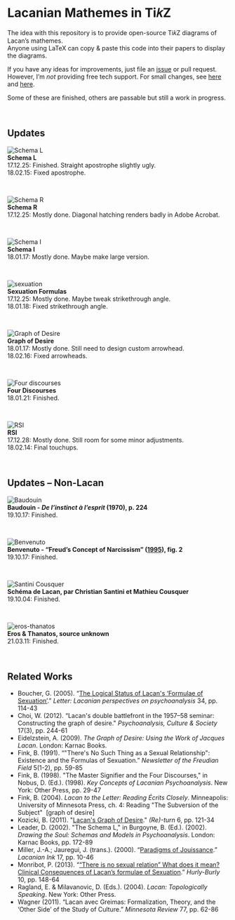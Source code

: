 # Lacanian Mathemes in Ti𝑘Z
The idea with this repository is to provide open-source Ti𝑘Z diagrams of Lacan’s mathemes.
<br>Anyone using LaTeX can copy & paste this code into their papers to display the diagrams.

If you have any ideas for improvements, just file an <a href="https://github.com/gjoncas/Lacan-Mathemes/issues">issue</a> or pull request.
<br>However, I’m <i>not</i> providing free tech support. For small changes, see <a href="https://en.wikibooks.org/wiki/LaTeX/PGF/TikZ">here</a> and <a href="http://mirror.ctan.org/graphics/pgf/base/doc/pgfmanual.pdf">here</a>.

Some of these are finished, others are passable but still a work in progress.

&nbsp;

## Updates

![Schema L](/pics/lacan-schema-l.png)
<br><b>Schema L</b>
<br>17.12.25: Finished. Straight apostrophe slightly ugly.
<br>18.02.15: Fixed apostrophe.

&nbsp;

![Schema R](/pics/lacan-schema-r.png)
<br><b>Schema R</b>
<br>17.12.25: Mostly done. Diagonal hatching renders badly in Adobe Acrobat.

&nbsp;

![Schema I](/pics/lacan-schema-i.png)
<br><b>Schema I</b>
<br>18.01.17: Mostly done. Maybe make large version.

&nbsp;

![sexuation](/pics/lacan-sexuation.png)
<br><b>Sexuation Formulas</b>
<br>17.12.25: Mostly done. Maybe tweak strikethrough angle.
<br>18.01.18: Fixed strikethrough angle.

&nbsp;

![Graph of Desire](/pics/lacan-graph.png)
<br><b>Graph of Desire</b>
<br>18.01.17: Mostly done. Still need to design custom arrowhead.
<br>18.02.16: Fixed arrowheads.

&nbsp;

![Four discourses](/pics/lacan-discourse.png)
<br><b>Four Discourses</b>
<br>18.01.21: Finished.

&nbsp;

![RSI](/pics/lacan-rsi.png)
<br><b>RSI</b>
<br>17.12.28: Mostly done. Still room for some minor adjustments.
<br>18.02.14: Final touchups.

&nbsp;

## Updates – Non-Lacan

![Baudouin](/pics/baudouin.png)
<br><b>Baudouin - <i>De l’instinct à l’esprit</i> (1970), p. 224</b>
<br>19.10.17: Finished.

&nbsp;

![Benvenuto](/pics/benvenuto-narcissism.png)
<br><b>Benvenuto - “Freud’s Concept of Narcissism” (<a href="http://www.psychomedia.it/jep/number1/benvenuto1.htm">1995</a>), fig. 2</b>
<br>19.10.17: Finished.

&nbsp;

![Santini Cousquer](/pics/santini-cousquer.png)
<br><b>Schéma de Lacan, par Christian Santini et Mathieu Cousquer</b>
<br>19.10.04: Finished.

&nbsp;

![eros-thanatos](/pics/eros-thanatos.png)
<br><b>Eros & Thanatos, source unknown</b>
<br>21.03.11: Finished.

&nbsp;

## Related Works
<ul>
<li>Boucher, G. (2005). “<a href="http://dro.deakin.edu.au/eserv/DU:30003465/boucher-logicalstatus-2005.pdf">The Logical Status of Lacan's ‘Formulae of Sexuation’</a>.” <i>Letter: Lacanian perspectives on psychoanalysis</i> 34, pp. 114-43</li>
<li>Choi, W. (2012). “Lacan's double battlefront in the 1957–58 seminar: Constructing the graph of desire." <i>Psychoanalysis, Culture & Society</i> 17(3), pp. 244-61</li>
<li>Eidelzstein, A. (2009). <i>The Graph of Desire: Using the Work of Jacques Lacan</i>. London: Karnac Books.</li>
<li>Fink, B. (1991). “"There's No Such Thing as a Sexual Relationship": Existence and the Formulas of Sexuation.” <i>Newsletter of the Freudian Field</i> 5(1-2), pp. 59-85</li>
<li>Fink, B. (1998). "The Master Signifier and the Four Discourses," in Nobus, D. (Ed.). (1998). <i>Key Concepts of Lacanian Psychoanalysis</i>. New York: Other Press, pp. 29-47</li>
<li>Fink, B. (2004). <i>Lacan to the Letter: Reading Écrits Closely</i>. Minneapolis: University of Minnesota Press, ch. 4: Reading "The Subversion of the Subject" &nbsp;[graph of desire]</li>
<li>Kozicki, B. (2011). "<a href="http://return.jls.missouri.edu/Lacan/ReturnVol6/Kozicki_GraphofDesire.pdf">Lacan's Graph of Desire</a>." <i>(Re)-turn</i> 6, pp. 121-34</li>
<li>Leader, D. (2002). "The Schema L," in Burgoyne, B. (Ed.). (2002). <i>Drawing the Soul: Schemas and Models in Psychoanalysis</i>. London: Karnac Books, pp. 172-89</li>
<li>Miller, J.-A.; Jauregui, J. (trans.). (2000). “<a href="http://aaaaarg.fail/thing/5a40de639ff37c232c09f91b">Paradigms of Jouissance</a>.” <i>Lacanian Ink</i> 17, pp. 10-46</li>
<li>Monribot, P. (2013). “<a href="http://www.iclo-nls.org/wp-content/uploads/Pdf/mep%20hurly%2010%20monribot.pdf">“There is no sexual relation” What does it mean? Clinical Consequences of Lacan’s formulae of Sexuation</a>.” <i>Hurly-Burly</i> 10, pp. 148-64</li>
<li>Ragland, E. & Milavanovic, D. (Eds.). (2004). <i>Lacan: Topologically Speaking</i>. New York: Other Press.</li>
<li>Wagner (2011). “Lacan avec Greimas: Formalization, Theory, and the ‘Other Side’ of the Study of Culture.” <i>Minnesota Review</i> 77, pp. 62-86</li>
</ul>
